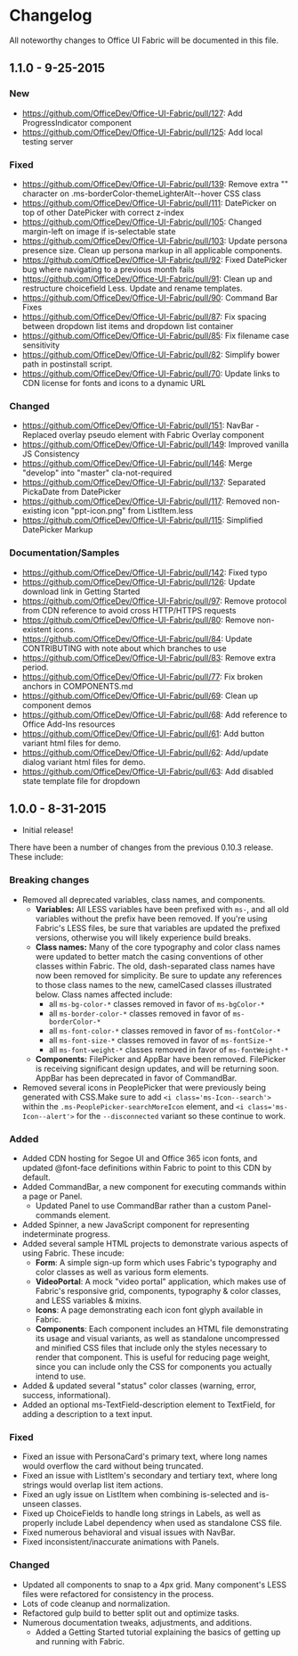 # Changelog

All noteworthy changes to Office UI Fabric will be documented in this file.

## 1.1.0 - 9-25-2015

### New
* https://github.com/OfficeDev/Office-UI-Fabric/pull/127: Add ProgressIndicator component
* https://github.com/OfficeDev/Office-UI-Fabric/pull/125: Add local testing server

### Fixed
* https://github.com/OfficeDev/Office-UI-Fabric/pull/139: Remove extra "\" character on .ms-borderColor-themeLighterAlt--hover CSS class
* https://github.com/OfficeDev/Office-UI-Fabric/pull/111: DatePicker on top of other DatePicker with correct z-index
* https://github.com/OfficeDev/Office-UI-Fabric/pull/105: Changed margin-left on image if is-selectable state
* https://github.com/OfficeDev/Office-UI-Fabric/pull/103: Update persona presence size. Clean up persona markup in all applicable components.
* https://github.com/OfficeDev/Office-UI-Fabric/pull/92: Fixed DatePicker bug where navigating to a previous month fails
* https://github.com/OfficeDev/Office-UI-Fabric/pull/91: Clean up and restructure choicefield Less. Update and rename templates.
* https://github.com/OfficeDev/Office-UI-Fabric/pull/90: Command Bar Fixes
* https://github.com/OfficeDev/Office-UI-Fabric/pull/87: Fix spacing between dropdown list items and dropdown list container
* https://github.com/OfficeDev/Office-UI-Fabric/pull/85: Fix filename case sensitivity
* https://github.com/OfficeDev/Office-UI-Fabric/pull/82: Simplify bower path in postinstall script.
* https://github.com/OfficeDev/Office-UI-Fabric/pull/70: Update links to CDN license for fonts and icons to a dynamic URL

### Changed
* https://github.com/OfficeDev/Office-UI-Fabric/pull/151: NavBar - Replaced overlay pseudo element with Fabric Overlay component
* https://github.com/OfficeDev/Office-UI-Fabric/pull/149: Improved vanilla JS Consistency
* https://github.com/OfficeDev/Office-UI-Fabric/pull/146: Merge "develop" into "master" cla-not-required
* https://github.com/OfficeDev/Office-UI-Fabric/pull/137: Separated PickaDate from DatePicker
* https://github.com/OfficeDev/Office-UI-Fabric/pull/117: Removed non-existing icon "ppt-icon.png" from ListItem.less
* https://github.com/OfficeDev/Office-UI-Fabric/pull/115: Simplified DatePicker Markup

### Documentation/Samples
* https://github.com/OfficeDev/Office-UI-Fabric/pull/142: Fixed typo
* https://github.com/OfficeDev/Office-UI-Fabric/pull/126: Update download link in Getting Started
* https://github.com/OfficeDev/Office-UI-Fabric/pull/97: Remove protocol from CDN reference to avoid cross HTTP/HTTPS requests
* https://github.com/OfficeDev/Office-UI-Fabric/pull/80: Remove non-existent icons.
* https://github.com/OfficeDev/Office-UI-Fabric/pull/84: Update CONTRIBUTING with note about which branches to use
* https://github.com/OfficeDev/Office-UI-Fabric/pull/83: Remove extra period.
* https://github.com/OfficeDev/Office-UI-Fabric/pull/77: Fix broken anchors in COMPONENTS.md
* https://github.com/OfficeDev/Office-UI-Fabric/pull/69: Clean up component demos
* https://github.com/OfficeDev/Office-UI-Fabric/pull/68: Add reference to Office Add-Ins resources
* https://github.com/OfficeDev/Office-UI-Fabric/pull/61: Add button variant html files for demo.
* https://github.com/OfficeDev/Office-UI-Fabric/pull/62: Add/update dialog variant html files for demo.
* https://github.com/OfficeDev/Office-UI-Fabric/pull/63: Add disabled state template file for dropdown



## 1.0.0 - 8-31-2015

- Initial release!

There have been a number of changes from the previous 0.10.3 release. These include:

### Breaking changes
  - Removed all deprecated variables, class names, and components.
    - **Variables:** All LESS variables have been prefixed with `ms-`, and all old variables without the prefix have been removed. If you're using Fabric's LESS files, be sure that variables are updated the prefixed versions, otherwise you will likely experience build breaks.
    - **Class names:** Many of the core typography and color class names were updated to better match the casing conventions of other classes within Fabric. The old, dash-separated class names have now been removed for simplicity. Be sure to update any references to those class names to the new, camelCased classes illustrated below. Class names affected include:
      - all `ms-bg-color-*` classes removed in favor of `ms-bgColor-*`
      - all `ms-border-color-*` classes removed in favor of `ms-borderColor-*`
      - all `ms-font-color-*` classes removed in favor of `ms-fontColor-*`
      - all `ms-font-size-*` classes removed in favor of `ms-fontSize-*`
      - all `ms-font-weight-*` classes removed in favor of `ms-fontWeight-*`
    - **Components:** FilePicker and AppBar have been removed. FilePicker is receiving significant design updates, and will be returning soon. AppBar has been deprecated in favor of CommandBar.
  - Removed several icons in PeoplePicker that were previously being generated with CSS.Make sure to add `<i class='ms-Icon--search'>` within the `.ms-PeoplePicker-searchMoreIcon` element, and `<i class='ms-Icon--alert'>` for the `--disconnected` variant so these continue to work.

### Added
  - Added CDN hosting for Segoe UI and Office 365 icon fonts, and updated @font-face definitions within Fabric to point to this CDN by default.
  - Added CommandBar, a new component for executing commands within a page or Panel.
    - Updated Panel to use CommandBar rather than a custom Panel-commands element.
  - Added Spinner, a new JavaScript component for representing indeterminate progress.
  - Added several sample HTML projects to demonstrate various aspects of using Fabric. These incude:
    - **Form**: A simple sign-up form which uses Fabric's typography and color classes as well as various form elements.
    - **VideoPortal**: A mock "video portal" application, which makes use of Fabric's responsive grid, components, typography & color classes, and LESS variables & mixins.
    - **Icons**: A page demonstrating each icon font glyph available in Fabric.
    - **Components**: Each component includes an HTML file demonstrating its usage and visual variants, as well as standalone uncompressed and minified CSS files that include only the styles necessary to render that component. This is useful for reducing page weight, since you can include only the CSS for components you actually intend to use.
  - Added & updated several "status" color classes (warning, error, success, informational).
  - Added an optional ms-TextField-description element to TextField, for adding a description to a text input.

### Fixed
  - Fixed an issue with PersonaCard's primary text, where long names would overflow the card without being truncated.
  - Fixed an issue with ListItem's secondary and tertiary text, where long strings would overlap list item actions.
  - Fixed an ugly issue on ListItem when combining is-selected and is-unseen classes.
  - Fixed up ChoiceFields to handle long strings in Labels, as well as properly include Label dependency when used as standalone CSS file.
  - Fixed numerous behavioral and visual issues with NavBar.
  - Fixed inconsistent/inaccurate animations with Panels.
  
### Changed
  - Updated all components to snap to a 4px grid. Many component's LESS files were refactored for consistency in the process.
  - Lots of code cleanup and normalization.
  - Refactored gulp build to better split out and optimize tasks.
  - Numerous documentation tweaks, adjustments, and additions.
    - Added a Getting Started tutorial explaining the basics of getting up and running with Fabric.
